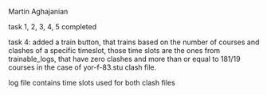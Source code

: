Martin Aghajanian


task 1, 2, 3, 4, 5 completed

task 4: added a train button, that trains based on the number of courses and clashes of a specific timeslot, those time slots are the ones from trainable_logs, that have zero clashes and more than or equal to 181/19 courses in the case of yor-f-83.stu clash file.

log file contains time slots used for both clash files
